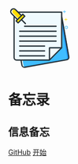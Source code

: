 <svg t="1669604656879" class="icon" viewBox="0 0 1024 1024" version="1.1" xmlns="http://www.w3.org/2000/svg" p-id="5407" width="128" height="128"><path d="M895.76 275l-4 0.36L232.72 876l13 73.68a32 32 0 0 0 37.16 26l682.64-120.36a32 32 0 0 0 26.04-37.16z" fill="#40BDFF" p-id="5408"></path><path d="M118.48 102.48v725.28a32 32 0 0 0 32 32h527.04v-190.24a8 8 0 0 1 8-8h190.28V102.48z" fill="#EFFAFE" p-id="5409"></path><path d="M991.52 818L895.76 275l-16.24-7.48-15.28 32.92 91.28 517.56a32 32 0 0 1-26.04 37.16l-666.4 117.48a32 32 0 0 0 19.76 2.88l682.64-120.36a32 32 0 0 0 26.04-37.16z" fill="#2197F7" p-id="5410"></path><path d="M839.76 102.48v559.04h36V102.48z" fill="#E4EBED" p-id="5411"></path><path d="M138.792 235.848l97.072-97.072 20.792 20.788L159.584 256.64z" fill="#FFDD00" p-id="5412"></path><path d="M763 762.96l85.48-85.44h-170.96v170.96l85.48-85.52z" fill="#EFFAFE" p-id="5413"></path><path d="M828.48 677.52l-85.48 85.44-65.48 65.52v20l85.48-85.52 85.48-85.44h-20z" fill="#E4EBED" p-id="5414"></path><path d="M222.44 149.56L132 58.96A37.36 37.36 0 0 0 78.96 112l90.6 90.44zM138.792 235.848l97.072-97.072 20.792 20.788L159.584 256.64z" fill="#FFDD00" p-id="5415"></path><path d="M222.44 149.56L132 58.96A37.36 37.36 0 0 0 78.96 112l90.6 90.44z" fill="#FFDD00" p-id="5416"></path><path d="M877.76 160V94.48a10 10 0 0 0-10-10H162.8l-38.24-38.24a55.36 55.36 0 0 0-78.32 78.32l38.24 38.24v664.96a50.12 50.12 0 0 0 50.08 50.08h64.2l13.2 74.8a50.04 50.04 0 0 0 58 40.6l682.64-120.36a50.08 50.08 0 0 0 40.64-58zM60.36 110.4A35.4 35.4 0 0 1 110.4 60.36l89.2 89.2L149.56 199.6zM236 141.6l17.96 17.96-94.4 94.24L141.6 236z m-28.68 716H134.56a30.12 30.12 0 0 1-30.08-30.08V182.76l30.96 30.96-15.04 15.04a10 10 0 0 0 0 14.16l32 32a10 10 0 0 0 14.16 0L213.76 228l57.12 57a10 10 0 1 0 14.16-14.16L228 213.76l47-47.12a10 10 0 0 0 0-14.16l-32-32a10 10 0 0 0-14.16 0l-15.04 15.04-31-31.04h674.96v555.04h-188.24a10 10 0 0 0-10 10v188.28z m636.48-178.28l-82.2 82.24-82.12 82.12v-164z m105.48 173.68l-682.8 120.52a30.12 30.12 0 0 1-34.84-24.4l-12.56-71.32h450.4a10 10 0 0 0 7.08-2.92l198.28-198.28a9.96 9.96 0 0 0 1.56-2.12l0.32-0.6a9.96 9.96 0 0 0 0.84-2.32v-0.32a10 10 0 0 0 0-1.72V275.32l95.76 543a30.08 30.08 0 0 1-24.2 34.84z" fill="#263238" p-id="5417"></path><path d="M264.8 332.76h512.2a10 10 0 0 0 0-20H264.8a10 10 0 0 0 0 20zM185.24 412.36h591.76a10 10 0 1 0 0-20H185.24a10 10 0 1 0 0 20zM185.24 492h591.76a10 10 0 0 0 0-20H185.24a10 10 0 1 0 0 20zM185.24 571.52h591.76a10 10 0 0 0 0-20H185.24a10 10 0 0 0 0 20zM589.92 631.12H185.24a10 10 0 0 0 0 20h404.68a10 10 0 0 0 0-20zM589.92 710.68H185.24a10 10 0 0 0 0 20h404.68a10 10 0 0 0 0-20zM589.92 790.28H185.24a10 10 0 0 0 0 20h404.68a10 10 0 0 0 0-20z" fill="#263238" p-id="5418"></path><path d="M956.4 208h-16v-16a4 4 0 0 0-8 0v16h-16a4 4 0 0 0 0 8h16v16a4 4 0 0 0 8 0v-16h16a4 4 0 0 0 0-8z" fill="#FFDD00" p-id="5419"></path><path d="M932.4 82h-16v-16a4 4 0 0 0-8 0v16h-16a4 4 0 0 0 0 8h16v16a4 4 0 0 0 8 0v-16h16a4 4 0 0 0 0-8zM944 363.16a24 24 0 1 1 24-24 24 24 0 0 1-24 24z m0-40a16 16 0 1 0 16 16 16 16 0 0 0-16-16z" fill="#40BDFF" p-id="5420"></path></svg>

# 备忘录

## 信息备忘

[GitHub](https://github.com/firefly1984982452/doc-notest) [开始](/docs/demo.md)
